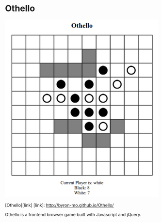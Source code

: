 # Othello

![Alt text](/assets/images/othello.png?raw=true)

[Othello][link]
[link]: http://byron-mo.github.io/Othello/

Othello is a frontend browser game built with Javascript and jQuery.
